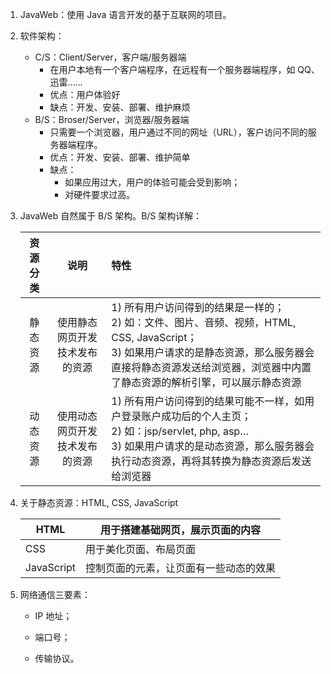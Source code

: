 1. JavaWeb：使用 Java 语言开发的基于互联网的项目。

2. 软件架构：

    - C/S：Client/Server，客户端/服务器端
        - 在用户本地有一个客户端程序，在远程有一个服务器端程序，如 QQ、迅雷……
        - 优点：用户体验好
        - 缺点：开发、安装、部署、维护麻烦
    - B/S：Broser/Server，浏览器/服务器端
        - 只需要一个浏览器，用户通过不同的网址（URL），客户访问不同的服务器端程序。
        - 优点：开发、安装、部署、维护简单
        - 缺点：
            - 如果应用过大，用户的体验可能会受到影响；
            - 对硬件要求过高。

3. JavaWeb 自然属于 B/S 架构。B/S 架构详解：

    | 资源分类 |              说明              | 特性                                                         |
    | :------: | :----------------------------: | :----------------------------------------------------------- |
    | 静态资源 | 使用静态网页开发技术发布的资源 | 1) 所有用户访问得到的结果是一样的；<br />2) 如：文件、图片、音频、视频，HTML, CSS, JavaScript；<br/>3) 如果用户请求的是静态资源，那么服务器会直接将静态资源发送给浏览器，浏览器中内置了静态资源的解析引擎，可以展示静态资源<br/> |
    | 动态资源 | 使用动态网页开发技术发布的资源 | 1) 所有用户访问得到的结果可能不一样，如用户登录账户成功后的个人主页；<br/>2) 如：jsp/servlet, php, asp…<br/>3) 如果用户请求的是动态资源，那么服务器会执行动态资源，再将其转换为静态资源后发送给浏览器<br/> |

4.  关于静态资源：HTML, CSS, JavaScript

    | HTML       | 用于搭建基础网页，展示页面的内容       |
    | ---------- | -------------------------------------- |
    | CSS        | 用于美化页面、布局页面                 |
    | JavaScript | 控制页面的元素，让页面有一些动态的效果 |

5. 网络通信三要素：

    - IP 地址；

    - 端口号；

    - 传输协议。

    

    
